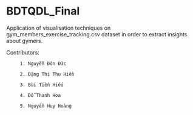 # BDTQDL_Final
Application of visualisation techniques on gym_members_exercise_tracking.csv dataset in order to extract insights about gymers. 

Contributors: 

         1. Nguyễn Đôn Đức 

         2. Đặng Thị Thu Hiền 
         
         3. Bùi Tiến Hiếu
         
         4. Đỗ Thanh Hoa 
         
         5. Nguyễn Huy Hoàng
